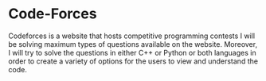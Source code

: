# Code-Forces

Codeforces is a website that hosts competitive programming contests
I will be solving maximum types of questions available on the website. Moreover, I will try to solve the questions in either C++ or Python or both languages in order to create a variety of options for the users to view and understand the code.
